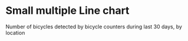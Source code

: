# Small multiple Line chart

Number of bicycles detected by bicycle counters during last 30 days, by location
